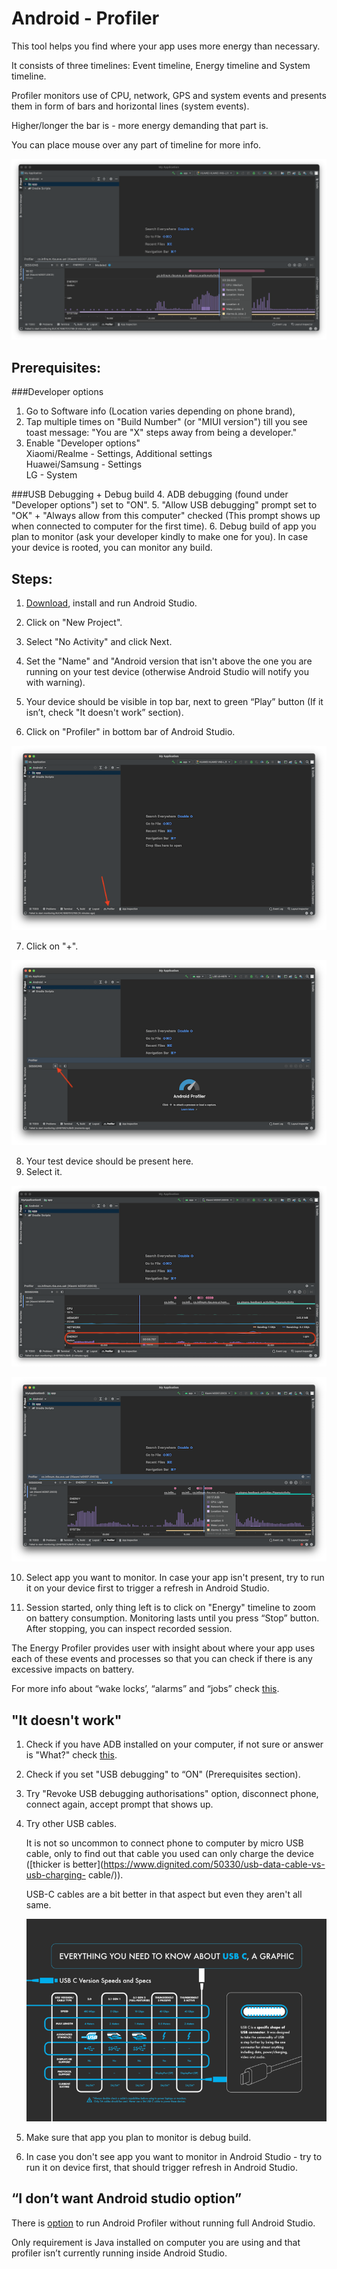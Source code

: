 # Android - Profiler

This tool helps you find where your app uses more energy than necessary.

It consists of three timelines: Event timeline, Energy timeline and System timeline.

Profiler monitors use of CPU, network, GPS and system events and presents them in form of bars and horizontal lines (system events).
 

Higher/longer the bar is - more energy demanding that part is.

You can place mouse over any part of timeline for more info.

 ![1_battery.png](/img/1_battery.png)


## Prerequisites:
###Developer options
1.  Go to Software info (Location varies depending on phone brand), 
2.  Tap multiple 	times on "Build Number" (or "MIUI version") till you see toast 	message: "You are "X" steps away from being a developer."  
3. Enable "Developer options"  
Xiaomi/Realme - Settings, Additional settings  
Huawei/Samsung - Settings  
LG - System

###USB Debugging + Debug build
4. ADB debugging (found under "Developer options") set to "ON".
5. "Allow USB debugging" prompt set to "OK" + "Always allow from this computer" checked (This prompt shows up when connected to computer for the first time).
6. Debug build of app you plan to monitor (ask your developer kindly to make one for you). In case your device is rooted, you can monitor any build.	

## Steps:

1. [Download](https://developer.android.com/studio), install and run Android Studio.

2. Click on "New Project".

3. Select "No Activity" and click Next.

4. Set the "Name" and "Android version that isn't above the one you are running on your test device (otherwise Android Studio will notify you with warning).

5. Your device should be visible in top bar, next to green “Play” button (If it isn’t, check "It doesn't work” section).

6. Click on "Profiler" in bottom bar of Android Studio.

 ![2_battery.png](/img/2_battery.png)


7. Click on "+".

 ![3_battery.png](/img/3_battery.png)

8. Your test device should be present here.
9. Select it.

 ![4_battery.png](/img/4_battery.png)

 ![5_battery.png](/img/5_battery.png)

10. Select app you want to monitor.
In case your app isn't present, try to run it on your device first 
to trigger a refresh in Android Studio.

11. Session started, only thing left is to click on "Energy" timeline to zoom on battery consumption. 
Monitoring lasts until you press “Stop” button. After stopping, you can inspect recorded session.

The Energy Profiler provides user with insight about where your app uses each of these events and processes so that you can check if there is any excessive impacts on battery.

For more info about “wake locks’, “alarms” and “jobs” check [this](https://infinum.com/handbook/books/qa/tools/using-adb).

 

## "It doesn't work" 

1. Check if you have ADB installed on your computer, if not sure or answer is "What?" check [this](https://infinum.com/handbook/books/qa/tools/using-adb).
 

2. Check if you set "USB debugging" to “ON" (Prerequisites section).

3. Try "Revoke USB debugging authorisations" option, disconnect phone, connect again, accept prompt that shows up.

4. Try other USB cables.

	It is not so uncommon to connect phone to computer by micro USB cable, only 	to find out that cable you used can only charge the device ([thicker is 	better](https://www.dignited.com/50330/usb-data-cable-vs-usb-charging-	cable/)).

	USB-C cables are a bit better in that aspect but even they aren't all same.
	
	![6_battery.png](/img/6_battery.png)
	

5. Make sure that app you plan to monitor is debug build.

6. In case you don't see app you want to monitor in Android Studio - try to run it on device first, that should trigger refresh in Android Studio.

## “I don’t want Android studio option”

There is [option](https://developer.android.com/studio/profile/android-profiler#standalone-profilers) to run Android Profiler without running full Android Studio.

Only requirement is Java installed on computer you are using and that profiler isn’t currently running inside Android Studio.